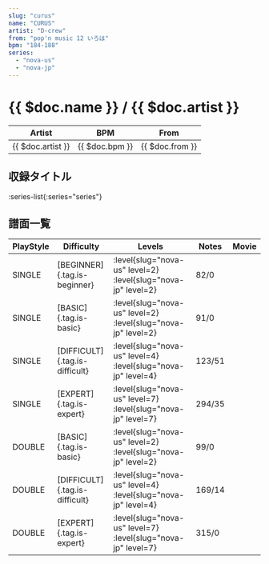 ```yaml
---
slug: "curus"
name: "CURUS"
artist: "D-crew"
from: "pop'n music 12 いろは"
bpm: "184-188"
series:
  - "nova-us"
  - "nova-jp"
---
```


# {{ $doc.name }} / {{ $doc.artist }}

|Artist|BPM|From|
|------|---|----|
|{{ $doc.artist }}|{{ $doc.bpm }}|{{ $doc.from }}|

## 収録タイトル

:series-list{:series="series"}

## 譜面一覧

|PlayStyle|Difficulty|Levels|Notes|Movie|
|---------|----------|------|-----|-----|
|SINGLE|[BEGINNER]{.tag.is-beginner}|:level{slug="nova-us" level=2} :level{slug="nova-jp" level=2}|82/0||
|SINGLE|[BASIC]{.tag.is-basic}|:level{slug="nova-us" level=2} :level{slug="nova-jp" level=2}|91/0||
|SINGLE|[DIFFICULT]{.tag.is-difficult}|:level{slug="nova-us" level=4} :level{slug="nova-jp" level=4}|123/51||
|SINGLE|[EXPERT]{.tag.is-expert}|:level{slug="nova-us" level=7} :level{slug="nova-jp" level=7}|294/35||
|DOUBLE|[BASIC]{.tag.is-basic}|:level{slug="nova-us" level=2} :level{slug="nova-jp" level=2}|99/0||
|DOUBLE|[DIFFICULT]{.tag.is-difficult}|:level{slug="nova-us" level=4} :level{slug="nova-jp" level=4}|169/14||
|DOUBLE|[EXPERT]{.tag.is-expert}|:level{slug="nova-us" level=7} :level{slug="nova-jp" level=7}|315/0||
